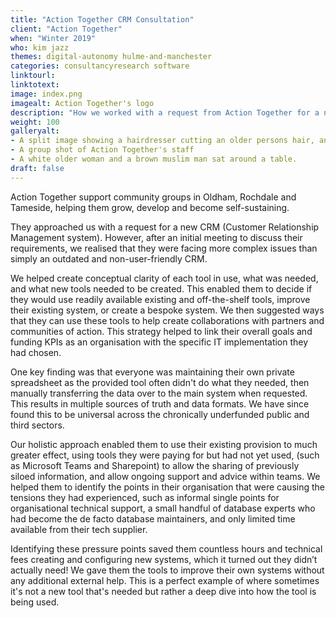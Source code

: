 ```yaml
---
title: "Action Together CRM Consultation"
client: "Action Together"
when: "Winter 2019"
who: kim jazz
themes: digital-autonomy hulme-and-manchester
categories: consultancyresearch software
linktourl:
linktotext:
image: index.png
imagealt: Action Together's logo
description: "How we worked with a request from Action Together for a new CRM to help them develop a broader strategy and structure to best run the digital facets of their organisation."
weight: 100
galleryalt:
- A split image showing a hairdresser cutting an older persons hair, and some young adults in a classroom setting
- A group shot of Action Together's staff
- A white older woman and a brown muslim man sat around a table.
draft: false
---
```


Action Together support community groups in Oldham, Rochdale and Tameside, helping them grow, develop and become self-sustaining.

They approached us with a request for a new CRM (Customer Relationship Management system). However, after an initial meeting to discuss their requirements, we realised that they were facing more complex issues than simply an outdated and non-user-friendly CRM.

We helped create conceptual clarity of each tool in use, what was needed, and what new tools needed to be created. This enabled them to decide if they would use readily available existing and off-the-shelf tools, improve their existing system, or create a bespoke system. We then suggested ways that they can use these tools to help create collaborations with partners and communities of action. This strategy helped to link their overall goals and funding KPIs as an organisation with the specific IT implementation they had chosen.

One key finding was that everyone was maintaining their own private spreadsheet as the provided tool often didn't do what they needed, then manually transferring the data over to the main system when requested. This results in multiple sources of truth and data formats. We have since found this to be universal across the chronically underfunded public and third sectors.

Our holistic approach enabled them to use their existing provision to much greater effect, using tools they were paying for but had not yet used, (such as Microsoft Teams and Sharepoint) to allow the sharing of previously siloed information, and allow ongoing support and advice within teams. We helped them to identify the points in their organisation that were causing the tensions they had experienced, such as informal single points for organisational technical support, a small handful of database experts who had become the de facto database maintainers, and only limited time available from their tech supplier.

Identifying these pressure points saved them countless hours and technical fees creating and configuring new systems, which it turned out they didn’t actually need! We gave them the tools to improve their own systems without any additional external help. This is a perfect example of where sometimes it's not a new tool that's needed but rather a deep dive into how the tool is being used.
